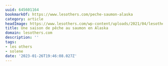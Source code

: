 ```yaml
---
uuid: 645601164
bookmarkOf: https://www.lesothers.com/peche-saumon-alaska
category: article
headImage: https://www.lesothers.com/wp-content/uploads/2021/04/lesothers-outdoor-aventure-peche-saumon-alaska-piaraq-16-e1623683190621.jpg
title: Une saison de pêche au saumon en Alaska
domain: lesothers.com
description: ''
tags:
- les others
- solene
date: '2023-01-26T19:46:08.027Z'
---
```



